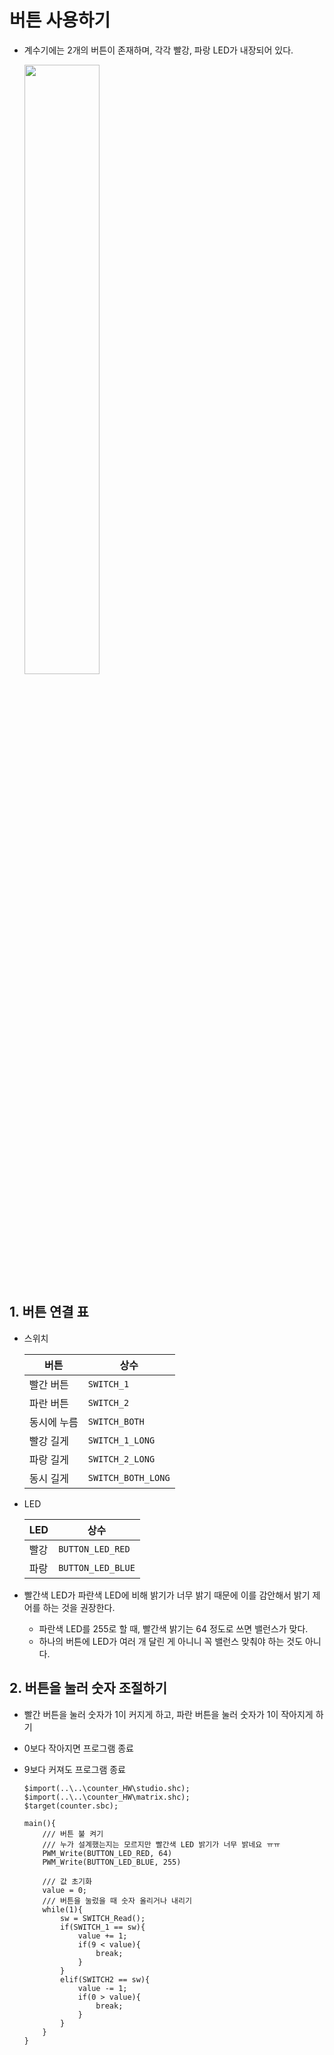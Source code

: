 # 버튼 사용하기

- 계수기에는 2개의 버튼이 존재하며, 각각 빨강, 파랑 LED가 내장되어 있다.

  <image src = "..\Res\countersw.png" width="50%">

## 1. 버튼 연결 표

- 스위치

  |버튼|상수|
  |----|----|
  |빨간 버튼|`SWITCH_1`|
  |파란 버튼|`SWITCH_2`|
  |동시에 누름|`SWITCH_BOTH`|
  |빨강 길게|`SWITCH_1_LONG`|
  |파랑 길게|`SWITCH_2_LONG`|
  |동시 길게|`SWITCH_BOTH_LONG`|



- LED

  |LED|상수|
  |----|----|
  |빨강|`BUTTON_LED_RED`|
  |파랑|`BUTTON_LED_BLUE`|

- 빨간색 LED가 파란색 LED에 비해 밝기가 너무 밝기 때문에 이를 감안해서 밝기 제어를 하는 것을 권장한다.
  - 파란색 LED를 255로 할 때, 빨간색 밝기는 64 정도로 쓰면 밸런스가 맞다.
  - 하나의 버튼에 LED가 여러 개 달린 게 아니니 꼭 밸런스 맞춰야 하는 것도 아니다.

## 2. 버튼을 눌러 숫자 조절하기

- 빨간 버튼을 눌러 숫자가 1이 커지게 하고, 파란 버튼을 눌러 숫자가 1이 작아지게 하기
- 0보다 작아지면 프로그램 종료
- 9보다 커져도 프로그램 종료

  ```
  $import(..\..\counter_HW\studio.shc);
  $import(..\..\counter_HW\matrix.shc);
  $target(counter.sbc);

  main(){
      /// 버튼 불 켜기
      /// 누가 설계했는지는 모르지만 빨간색 LED 밝기가 너무 밝네요 ㅠㅠ
      PWM_Write(BUTTON_LED_RED, 64)
      PWM_Write(BUTTON_LED_BLUE, 255)

      /// 값 초기화
      value = 0;
      /// 버튼을 눌렀을 때 숫자 올리거나 내리기
      while(1){
          sw = SWITCH_Read();
          if(SWITCH_1 == sw){
              value += 1;
              if(9 < value){
                  break;
              }
          }
          elif(SWITCH2 == sw){
              value -= 1;
              if(0 > value){
                  break;
              }
          }
      }
  }
  ```
